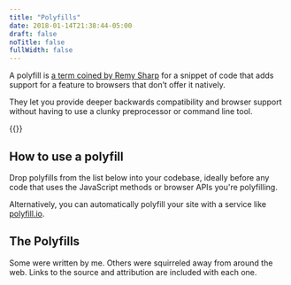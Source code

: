 ```yaml
---
title: "Polyfills"
date: 2018-01-14T21:38:44-05:00
draft: false
noTitle: false
fullWidth: false
---
```


A polyfill is [a term coined by Remy Sharp](https://remysharp.com/2010/10/08/what-is-a-polyfill) for a snippet of code that adds support for a feature to browsers that don’t offer it natively.

They let you provide deeper backwards compatibility and browser support without having to use a clunky preprocessor or command line tool.

{{<cta for="toolkit-polyfills">}}

## How to use a polyfill

Drop polyfills from the list below into your codebase, ideally before any code that uses the JavaScript methods or browser APIs you're polyfilling.

Alternatively, you can automatically polyfill your site with a service like [polyfill.io](https://polyfill.io/).

## The Polyfills

Some were written by me. Others were squirreled away from around the web. Links to the source and attribution are included with each one.
